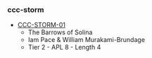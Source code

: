 ### ccc-storm
* [CCC-STORM-01](http://www.dmsguild.com/product/241068/CCCSTORM01-The-Barrows-of-Solina?affiliate_id=757342)
    * The Barrows of Solina
    * Iam Pace & William Murakami-Brundage
    * Tier 2 - APL 8 - Length 4
